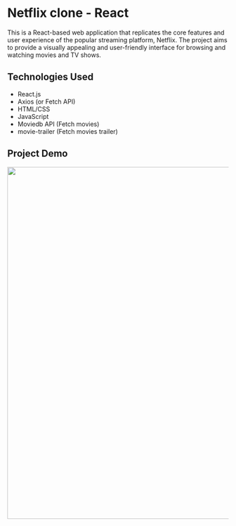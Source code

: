 # Netflix clone - React
This is a React-based web application that replicates the core features and user experience of the popular streaming platform, Netflix. The project aims to provide a visually appealing and user-friendly interface for browsing and watching movies and TV shows.

## Technologies Used
- React.js
- Axios (or Fetch API)
- HTML/CSS
- JavaScript
- Moviedb API (Fetch movies)
- movie-trailer (Fetch movies trailer)

## Project Demo
<p align="center">
  <img src="/netflix.gif" width="800">
</p>
